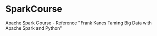 # SparkCourse
Apache Spark Course - Reference "Frank Kanes Taming Big Data with Apache Spark and Python"
